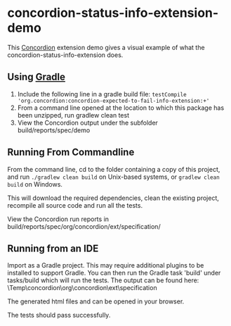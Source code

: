 # concordion-status-info-extension-demo

This [Concordion](www.concordion.org) extension demo gives a visual example of what the concordion-status-info-extension does.


## Using [Gradle](www.gradle.org)

   1. Include the following line in a gradle build file:
   ``` testCompile 'org.concordion:concordion-expected-to-fail-info-extension:+' ```
   2. From a command line opened at the location to which this package has been unzipped, run gradlew clean test
   3. View the Concordion output under the subfolder build/reports/spec/demo

## Running From Commandline

From the command line, cd to the folder containing a copy of this project, and run
```./gradlew clean build``` on Unix-based systems, or ```gradlew clean build``` on Windows.

This will download the required dependencies, clean the existing project, recompile all source code and run all the tests.

View the Concordion run reports in build/reports/spec/org/concordion/ext/specification/ 


## Running from an IDE

   Import as a Gradle project. This may require additional plugins to be installed to support Gradle.
   You can then run the Gradle task 'build' under tasks/build which will run the tests.
   The output can be found here:
   \Temp\concordion\org\concordion\ext\specification
   
   The generated html files and can be opened in your browser.
   
   The tests should pass successfully.
